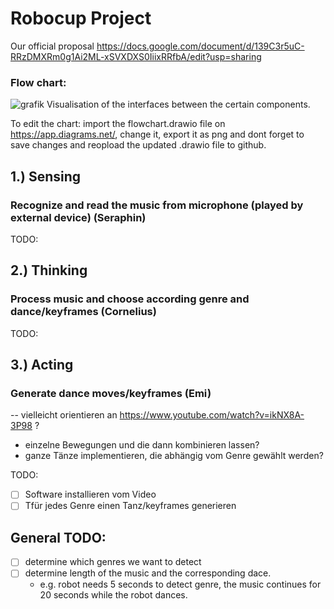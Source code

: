 # Robocup Project

Our official proposal https://docs.google.com/document/d/139C3r5uC-RRzDMXRm0g1Ai2ML-xSVXDXS0IiixRRfbA/edit?usp=sharing

### Flow chart:
![grafik](https://user-images.githubusercontent.com/64356366/122386702-6c952d00-cf6e-11eb-851c-c7b550f97f2c.png)
Visualisation of the interfaces between the certain components.

To edit the chart: import the flowchart.drawio file on https://app.diagrams.net/, change it, export it as png and dont forget to save changes and reopload the updated .drawio file to github.   

## 1.) Sensing
### Recognize and read the music from microphone (played by external device) (Seraphin)
TODO:


## 2.) Thinking
### Process music and choose according genre and dance/keyframes (Cornelius)
TODO:


## 3.) Acting
### Generate dance moves/keyframes (Emi)
-- vielleicht orientieren an https://www.youtube.com/watch?v=ikNX8A-3P98 ? 
- einzelne Bewegungen und die dann kombinieren lassen?
- ganze Tänze implementieren, die abhängig vom Genre gewählt werden?

TODO:
- [ ] Software installieren vom Video
- [ ] Tfür jedes Genre einen Tanz/keyframes generieren

## General TODO:
- [ ] determine which genres we want to detect
- [ ] determine length of the music and the corresponding dace. 
    - e.g. robot needs 5 seconds to detect genre,  the music continues for 20 seconds while the robot dances. 
   
